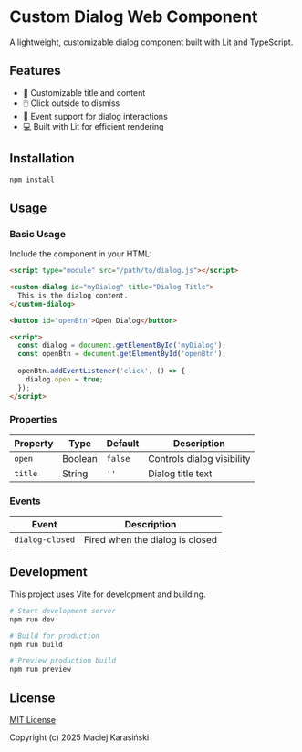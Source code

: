 # Custom Dialog Web Component

A lightweight, customizable dialog component built with Lit and TypeScript.

## Features

- 🎨 Customizable title and content
- 🖱️ Click outside to dismiss
- 🔄 Event support for dialog interactions
- 💻 Built with Lit for efficient rendering

## Installation

```bash
npm install
```

## Usage

### Basic Usage

Include the component in your HTML:

```html
<script type="module" src="/path/to/dialog.js"></script>

<custom-dialog id="myDialog" title="Dialog Title">
  This is the dialog content.
</custom-dialog>

<button id="openBtn">Open Dialog</button>

<script>
  const dialog = document.getElementById('myDialog');
  const openBtn = document.getElementById('openBtn');
  
  openBtn.addEventListener('click', () => {
    dialog.open = true;
  });
</script>
```

### Properties

| Property | Type | Default | Description |
|----------|------|---------|-------------|
| `open`   | Boolean | `false` | Controls dialog visibility |
| `title`  | String | `''` | Dialog title text |

### Events

| Event | Description |
|-------|-------------|
| `dialog-closed` | Fired when the dialog is closed |

## Development

This project uses Vite for development and building.

```bash
# Start development server
npm run dev

# Build for production
npm run build

# Preview production build
npm run preview
```

## License

[MIT License](LICENSE)

Copyright (c) 2025 Maciej Karasiński
